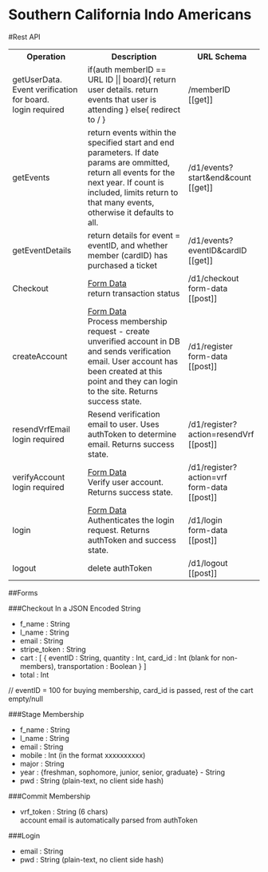 Southern California Indo Americans
====

#Rest API

<table>
  <tr>
    <th width="30%">Operation</th>
    <th width="40%">Description</th>
    <th width="30%">URL Schema</th>
  </tr>
  <tr>
    <td>
      getUserData.<br/>
      Event verification for board. <br/>
      login required
    </td>
    <td>
      if(auth memberID == URL ID || board){
        return user details.
        return events that user is attending
      }
      else{
        redirect to /
      }
    </td>
    <td>
      /memberID <br/>
      [[get]]
    </td>
  </tr>
  <tr>
    <td>
      getEvents
    </td>
    <td>
      return events within the specified start and end parameters.
      If date params are ommitted, return all events for the next year. 
      If count is included, limits return to that many events, otherwise it defaults to all.
    </td>
    <td>
      /d1/events?start&end&count<br/>
      [[get]]
    </td>
  </tr>
  <tr>
    <td>
      getEventDetails
    </td>
    <td>
      return details for event = eventID, and whether member (cardID) has purchased a ticket
    </td>
    <td>
      /d1/events?eventID&cardID<br/>
      [[get]]
    </td>
  </tr>
  <tr>
    <td>
      Checkout
    </td>
    <td>
      <a href="#checkout">Form Data</a><br/>
      return transaction status
    </td>
    <td>
      /d1/checkout<br/>
      form-data [[post]]
    </td>
  </tr>
  <tr>
    <td>
      createAccount
    </td>
    <td>
      <a href="#stage-membership">Form Data</a><br/>
      Process membership request - create unverified account in DB and sends verification email.
      User account has been created at this point and they can login to the site.
      Returns success state.
    </td>
    <td>
      /d1/register <br/>
      form-data [[post]]
    </td>
  </tr>
  <tr>
    <td>
      resendVrfEmail <br/>
      login required
    </td>
    <td>
      Resend verification email to user. Uses authToken to determine
      email. Returns success state.
    </td>
    <td>
      /d1/register?action=resendVrf<br/>
      [[post]]
    </td>
  </tr>
  <tr>
    <td>
      verifyAccount <br/>
      login required
    </td>
    <td>
      <a href="#commit-membership">Form Data</a><br/>
      Verify user account. Returns success state.
    </td>
    <td>
      /d1/register?action=vrf<br/>
      form-data [[post]]
    </td>
  </tr>
  <tr>
    <td>
      login
    </td>
    <td>
      <a href="#login">Form Data</a><br/>
      Authenticates the login request.
      Returns authToken and success state.
    </td>
    <td>
      /d1/login <br/>
      form-data [[post]]
    </td>
  </tr>
  <tr>
    <td>
      logout
    </td>
    <td>
      delete authToken
    </td>
    <td>
      /d1/logout <br/>
      [[post]]
    </td>
  </tr>
</table>

##Forms

###Checkout
In a JSON Encoded String
* f_name : String
* l_name : String
* email : String
* stripe_token : String
* cart : [ { eventID : String, quantity : Int, card_id : Int (blank for non-members), transportation : Boolean } ]
* total : Int

// eventID = 100 for buying membership, card_id is passed, rest of the cart empty/null


###Stage Membership
* f_name : String
* l_name : String
* email : String
* mobile : Int (in the format xxxxxxxxxx)
* major : String
* year : {freshman, sophomore, junior, senior, graduate} - String
* pwd : String (plain-text, no client side hash)


###Commit Membership
* vrf_token : String (6 chars) <br/>
account email is automatically parsed from authToken


###Login
* email : String
* pwd : String (plain-text, no client side hash)
